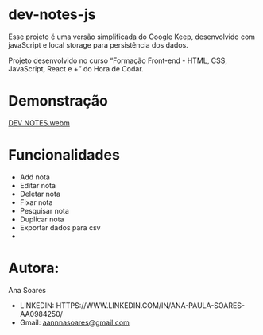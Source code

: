 # dev-notes-js
Esse projeto é uma versão simplificada do Google Keep, desenvolvido com javaScript e local storage para persistência dos dados.

Projeto desenvolvido no curso “Formação Front-end - HTML, CSS, JavaScript, React e +” do Hora de Codar.

# Demonstração
[DEV NOTES.webm](https://github.com/AnnaPaulaS/dev-notes-js/assets/114079845/d2ee490a-7695-4123-8ab0-9c051b2f9559)

# Funcionalidades
 - Add nota
 - Editar nota
 - Deletar nota
 - Fixar nota
 - Pesquisar nota
 - Duplicar nota
 - Exportar dados para csv
 - 
# Autora:

Ana Soares

 - LINKEDIN: HTTPS://WWW.LINKEDIN.COM/IN/ANA-PAULA-SOARES-AA0984250/
 - Gmail: aannnasoares@gmail.com
